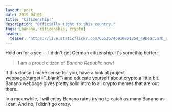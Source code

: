 ```yaml
---
layout: post
date: 2019-04-01
title: "Citizenship!"
description: "Officially tight to this country."
tags: [banano, citizenship, crypto]
header:
  teaser: "https://live.staticflickr.com/65535/46910851254_49beac5a7b_o.png"
---
```


Hold on for a sec -- I didn't get German citizenship. It's somethig better: 

> I am a proud citizen of _Banano Republic_ now! 

If this doesn't make sense for you, have a look at project [webpage](https://banano.cc){:target="_blank"} and educate yourself about crypto a little bit. Banano webpage gives pretty solid intro to all crypto memes that are out there. 

In a meanwhile, I will enjoy Banano rains trying to catch as many Banano as I can. And no, I didn't go crazy.
